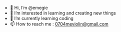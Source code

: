 - 👋 Hi, I’m @emegie
- 👀 I’m interested in learning and creating new things
- 🌱 I’m currently learning coding
- 📫 How to reach me : 0704meviolin@gmail.com

 
 
